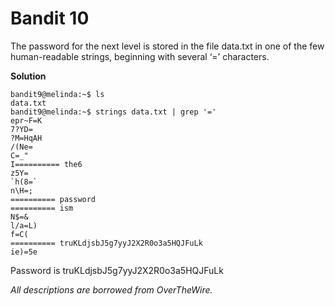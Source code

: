# Bandit 10

The password for the next level is stored in the file data.txt in one of the few human-readable strings, beginning with several ‘=’ characters.

**Solution**

```
bandit9@melinda:~$ ls
data.txt
bandit9@melinda:~$ strings data.txt | grep '='
epr~F=K
7?YD=
?M=HqAH
/(Ne=
C=_"
I========== the6
z5Y=
`h(8=`
n\H=;
========== password
========== ism
N$=&
l/a=L)
f=C(
========== truKLdjsbJ5g7yyJ2X2R0o3a5HQJFuLk
ie)=5e
```

Password is truKLdjsbJ5g7yyJ2X2R0o3a5HQJFuLk

*All descriptions are borrowed from OverTheWire.*
